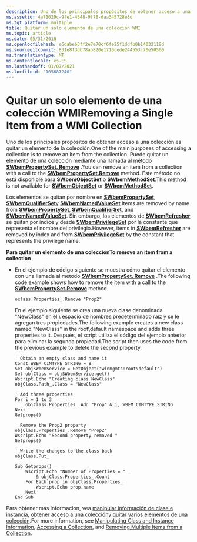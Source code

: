 ```yaml
---
description: Uno de los principales propósitos de obtener acceso a una colección es quitar un elemento de la colección. Puede quitar un elemento de una colección mediante una llamada al método SWbemPropertySet. Remove. Este método no está disponible para SWbemObjectSet o SWbemMethodSet.
ms.assetid: 4a71029c-9fe1-4348-9f78-daa345728e8d
ms.tgt_platform: multiple
title: Quitar un solo elemento de una colección WMI
ms.topic: article
ms.date: 05/31/2018
ms.openlocfilehash: e6dabeb3ff2e7e70cf6fe25f1ddfb0b14032119d
ms.sourcegitcommit: 831e8f3db78ab820e1710cede244553c70e50500
ms.translationtype: MT
ms.contentlocale: es-ES
ms.lasthandoff: 01/07/2021
ms.locfileid: "105687240"
---
```

# <a name="removing-a-single-item-from-a-wmi-collection"></a><span data-ttu-id="41d95-105">Quitar un solo elemento de una colección WMI</span><span class="sxs-lookup"><span data-stu-id="41d95-105">Removing a Single Item from a WMI Collection</span></span>

<span data-ttu-id="41d95-106">Uno de los principales propósitos de obtener acceso a una colección es quitar un elemento de la colección.</span><span class="sxs-lookup"><span data-stu-id="41d95-106">One of the main purposes of accessing a collection is to remove an item from the collection.</span></span> <span data-ttu-id="41d95-107">Puede quitar un elemento de una colección mediante una llamada al método [**SWbemPropertySet. Remove**](swbempropertyset-remove.md) .</span><span class="sxs-lookup"><span data-stu-id="41d95-107">You can remove an item from a collection with a call to the [**SWbemPropertySet.Remove**](swbempropertyset-remove.md) method.</span></span> <span data-ttu-id="41d95-108">Este método no está disponible para [**SWbemObjectSet**](swbemobjectset.md) o [**SWbemMethodSet**](swbemmethodset.md).</span><span class="sxs-lookup"><span data-stu-id="41d95-108">This method is not available for [**SWbemObjectSet**](swbemobjectset.md) or [**SWbemMethodSet**](swbemmethodset.md).</span></span>

<span data-ttu-id="41d95-109">Los elementos se quitan por nombre en [**SWbemPropertySet**](swbempropertyset.md), [**SWbemQualifierSet**](swbemqualifierset.md)y [**SWbemNamedValueSet**](swbemnamedvalueset.md).</span><span class="sxs-lookup"><span data-stu-id="41d95-109">Items are removed by name from [**SWbemPropertySet**](swbempropertyset.md), [**SWbemQualifierSet**](swbemqualifierset.md), and [**SWbemNamedValueSet**](swbemnamedvalueset.md).</span></span> <span data-ttu-id="41d95-110">Sin embargo, los elementos de [**SWbemRefresher**](swbemrefresher.md) se quitan por índice y desde [**SWbemPrivilegeSet**](swbemprivilegeset.md) por la constante que representa el nombre del privilegio.</span><span class="sxs-lookup"><span data-stu-id="41d95-110">However, items in [**SWbemRefresher**](swbemrefresher.md) are removed by index and from [**SWbemPrivilegeSet**](swbemprivilegeset.md) by the constant that represents the privilege name.</span></span>

<span data-ttu-id="41d95-111">**Para quitar un elemento de una colección**</span><span class="sxs-lookup"><span data-stu-id="41d95-111">**To remove an item from a collection**</span></span>

-   <span data-ttu-id="41d95-112">En el ejemplo de código siguiente se muestra cómo quitar el elemento con una llamada al método [**SWbemPropertySet. Remove**](swbempropertyset-remove.md) .</span><span class="sxs-lookup"><span data-stu-id="41d95-112">The following code example shows how to remove the item with a call to the [**SWbemPropertySet.Remove**](swbempropertyset-remove.md) method.</span></span>

    ```VB
    oclass.Properties_.Remove "Prop2"
    ```

    

    <span data-ttu-id="41d95-113">En el ejemplo siguiente se crea una nueva clase denominada "NewClass" en el \\ espacio de nombres predeterminado raíz y se le agregan tres propiedades.</span><span class="sxs-lookup"><span data-stu-id="41d95-113">The following example creates a new class named "NewClass" in the root\\default namespace and adds three properties to it.</span></span> <span data-ttu-id="41d95-114">Después, el script utiliza el código del ejemplo anterior para eliminar la segunda propiedad.</span><span class="sxs-lookup"><span data-stu-id="41d95-114">The script then uses the code from the previous example to delete the second property.</span></span>

    ```VB
    ' Obtain an empty class and name it
    Const WBEM_CIMTYPE_STRING = 8
    Set objSWbemService = GetObject("winmgmts:root\default")
    Set objClass = objSWbemService.get()
    Wscript.Echo "Creating class NewClass"
    objClass.Path_.Class = "NewClass"

    ' Add three properties 
    For i = 1 to 3
        objClass.Properties_.Add "Prop" & i, WBEM_CIMTYPE_STRING
    Next
    Getprops()

    ' Remove the Prop2 property
    objClass.Properties_.Remove "Prop2"
    Wscript.Echo "Second property removed "
    Getprops()

    ' Write the changes to the class back
    objClass.Put_

    Sub Getprops()
        Wscript.Echo "Number of Properties = " _
            & objClass.Properties_.Count
        For Each prop in objClass.Properties_
            Wscript.Echo prop.name
        Next
    End Sub
    ```

    

<span data-ttu-id="41d95-115">Para obtener más información, vea [manipular información de clase e instancia](manipulating-class-and-instance-information.md), [obtener acceso a una colección](accessing-a-collection.md)y [quitar varios elementos de una colección](removing-multiple-items-from-a-collection.md).</span><span class="sxs-lookup"><span data-stu-id="41d95-115">For more information, see [Manipulating Class and Instance Information](manipulating-class-and-instance-information.md), [Accessing a Collection](accessing-a-collection.md), and [Removing Multiple Items from a Collection](removing-multiple-items-from-a-collection.md).</span></span>

 

 




